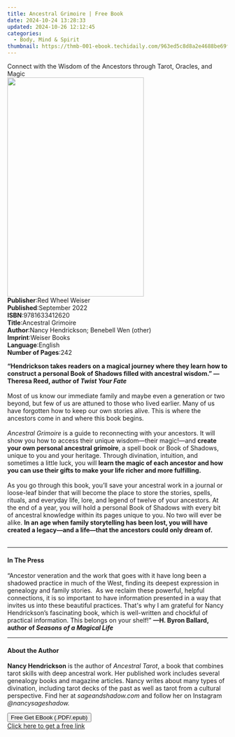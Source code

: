 ```yaml
---
title: Ancestral Grimoire | Free Book
date: 2024-10-24 13:28:33
updated: 2024-10-26 12:12:45
categories:
  - Body, Mind & Spirit
thumbnail: https://thmb-001-ebook.techidaily.com/963ed5c8d8a2e4688be69f6463bb961d2a086b0e1cc56b1763c5ef77d8cf72e8.jpg
---
```

<main id="book-container">
  <div class="flex flex-col">
    <div class="book-brief flex-1 py-6 px-4 sm:p-6 md:py-10 md:px-8">
      <!-- brief-->
      <div class="book-brief-main">
        Connect with the Wisdom of the Ancestors through Tarot, Oracles, and
        Magic
      </div>
    </div>
    <div
      class="book-meta-info flex-1 grid gap-4 col-start-1 col-end-3 row-start-1 sm:mb-6 sm:grid-cols-4 lg:gap-6 lg:col-start-2 lg:row-end-6 lg:row-span-6 lg:mb-0"
    >
      <div
        class="book-meta-info-left place-content-center mt-4 p-4 text-sm leading-6 col-start-2 col-span-2 dark:text-slate-400"
      >
        <img
          class="w-full h-500 object-cover rounded-lg sm:h-255 sm:col-span-2 lg:col-span-full"
          src="https://img-001-ebook.techidaily.com/9b052b6b34ebf5e8750ce854b80763637e3b5fa58a184fd1e440b32c399d8d7b.jpg"
          alt=""
          width="312"
          height="500"
        />
      </div>
      <div
        class="book-meta-info-right mt-2 col-start-1 row-start-2 col-span-3 self-center"
      >
        <!-- meta data  -->
        <div class="flex flex-col px-4 md:px-8">
          <div class="flex-1">
            <strong>Publisher</strong>:<span class="px-2"
              >Red Wheel Weiser</span
            >
          </div>
          <div class="flex-1">
            <strong>Published</strong>:<span class="px-2">September 2022</span>
          </div>
          <div class="flex-1">
            <strong>ISBN</strong>:<span class="px-2">9781633412620</span>
          </div>
          <div class="flex-1">
            <strong>Title</strong>:<span class="px-2">Ancestral Grimoire</span>
          </div>
          <div class="flex-1">
            <strong>Author</strong>:<span class="px-2"
              >Nancy Hendrickson; Benebell Wen (other)</span
            >
          </div>
          <div class="flex-1">
            <strong>Imprint</strong>:<span class="px-2">Weiser Books</span>
          </div>
          <div class="flex-1">
            <strong>Language</strong>:<span class="px-2">English</span>
          </div>
          <div class="flex-1">
            <strong>Number of Pages</strong>:<span class="px-2">242</span>
          </div>
        </div>
      </div>
    </div>
    <div class="book-description flex-1 py-6 px-4 sm:p-6 md:py-10 md:px-8">
      <div class="book-description-main">
        <div accordion-content="" id="description">
          <p>
            <b
              >“Hendrickson takes readers on a magical journey where they learn
              how to construct a personal Book of Shadows filled with ancestral
              wisdom.” —Theresa Reed, author of&nbsp;<i>Twist Your Fate</i></b
            ><br />
            &nbsp;<br />
            Most of us know our immediate family and maybe even a generation or
            two beyond, but few of us are attuned to those who lived earlier.
            Many of us have forgotten how to keep our own stories alive. This is
            where the ancestors come in and where this book begins.<br /><br /><i
              >Ancestral Grimoire</i
            >
            is a guide to reconnecting with your ancestors. It will show you how
            to access their unique wisdom—their magic!—and
            <b>create your own personal ancestral grimoire</b>, a spell book or
            Book of Shadows, unique to you and your heritage. Through
            divination, intuition, and sometimes a little luck, you will
            <b
              >learn the magic of each ancestor and how you can use their gifts
              to make your life richer and more fulfilling.</b
            ><br /><br />
            As you go through this book, you’ll save your ancestral work in a
            journal or loose-leaf binder that will become the place to store the
            stories, spells, rituals, and everyday life, lore, and legend of
            twelve of your ancestors. At the end of a year, you will hold a
            personal Book of Shadows with every bit of ancestral knowledge
            within its pages unique to you. No two will ever be alike.
            <b
              >In an age when family storytelling has been lost, you will have
              created a legacy—and a life—that the ancestors could only dream
              of.</b
            ><br />
            &nbsp;
          </p>
        </div>
        <div class="accordion-fader"></div>
      </div>
    </div>
    <div class="book-excerpts flex-1 py-6 px-4 sm:p-6 md:py-10 md:px-8">
      <!-- excerpts-->
      <div class="book-excerpts-main">
        <hr />
        <h4 class="placeholder placeholder-heading">
          <span>In The Press</span>
        </h4>
        <p>
          “Ancestor veneration and the work that goes with it have long been a
          shadowed practice in much of the West, finding its deepest expression
          in genealogy and family stories.&nbsp; As we reclaim these powerful,
          helpful connections, it is so important to have information presented
          in a way&nbsp;that invites us into these beautiful practices. That's
          why I am grateful for Nancy Hendrickson’s fascinating book, which is
          well-written and chockful of practical information. This belongs on
          your shelf!”
          <b>—H. Byron Ballard, author of <i>Seasons of a Magical Life</i></b
          ><br />
        </p>
      </div>
    </div>
    <div class="book-about-author flex-1 py-6 px-4 sm:p-6 md:py-10 md:px-8">
      <!-- about author-->
      <div class="book-main-author-main">
        <hr />
        <h4 class="placeholder placeholder-heading">
          <span>About the Author</span>
        </h4>
        <p>
          <b>Nancy Hendrickson</b> is the author of <i>Ancestral Tarot</i>, a
          book that combines tarot skills with deep ancestral work. Her
          published work includes several genealogy books and magazine articles.
          Nancy writes about many types of divination, including tarot decks of
          the past as well as tarot from a cultural perspective. Find her at
          <i>sageandshadow.com </i>and follow her on Instagram
          <i>@nancysageshadow.</i>
        </p>
      </div>
    </div>
    <div class="book-free-get flex-1 py-6 px-4 sm:p-6 md:py-10 md:px-8">
      <button
        id="btn-free-get"
        class="bg-blue-500 hover:bg-blue-700 text-white font-bold py-2 px-4 rounded"
      >
        Free Get EBook (.PDF/.epub)
      </button>
      <div id="countdown-display" class="px-2 text-lg mt-2"></div>
      <a
        id="free-link"
        class="hidden bg-blue-500 hover:bg-blue-700 text-white font-bold py-2 px-4 rounded"
        href="https://www.ebooks.com/en-us/book/210503039/ancestral-grimoire/nancy-hendrickson/"
        target="_blank"
        >Click here to get a free link</a
      >
    </div>
    <script>
      let countdownTime = 0;
      let countdownInterval = null;
      document
        .getElementById('btn-free-get')
        .addEventListener('click', startCountdown);
      function startCountdown() {
        countdownTime = new Date().getTime() + 60000 * 3;
        countdownInterval = setInterval(updateCountdown, 1000);
        document.getElementById('btn-free-get').disabled = true;
        document
          .getElementById('btn-free-get')
          .classList.add('bg-gray-500', 'cursor-not-allowed');
      }
      function updateCountdown() {
        let currentTime = new Date().getTime();
        let timeLeft = countdownTime - currentTime;
        let secondsLeft = Math.floor(timeLeft / 1000);
        document.getElementById('countdown-display').innerHTML =
          `Remaining time: ${secondsLeft} seconds.`;
        if (secondsLeft <= 0) {
          clearInterval(countdownInterval);
          document.getElementById('btn-free-get').classList.add('hidden');
          document.getElementById('free-link').classList.remove('hidden');
          document.getElementById('countdown-display').innerHTML = '';
        }
      }
    </script>
  </div>
</main>
